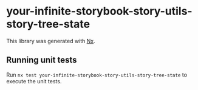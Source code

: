 # your-infinite-storybook-story-utils-story-tree-state

This library was generated with [Nx](https://nx.dev).

## Running unit tests

Run `nx test your-infinite-storybook-story-utils-story-tree-state` to execute the unit tests.
